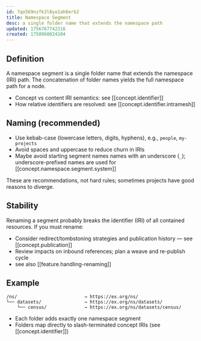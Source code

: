 ```yaml
---
id: 7qo569nzfk3l8yo1ah6erb2
title: Namespace Segment
desc: a single folder name that extends the namespace path
updated: 1756767742316
created: 1750960024104
---
```


## Definition

A namespace segment is a single folder name that extends the namespace (IRI) path. The concatenation of folder names yields the full namespace path for a node.

- Concept vs content IRI semantics: see [[concept.identifier]]
- How relative identifiers are resolved: see [[concept.identifier.intramesh]]

## Naming (recommended)

- Use kebab-case (lowercase letters, digits, hyphens), e.g., `people`, `my-projects`
- Avoid spaces and uppercase to reduce churn in IRIs
- Maybe avoid starting segment names names with an underscore (`_`); underscore-prefixed names are used for [[concept.namespace.segment.system]]

These are recommendations, not hard rules; sometimes projects have good reasons to diverge.

## Stability

Renaming a segment probably breaks the identifier (IRI) of all contained resources. If you must rename:

- Consider redirect/tombstoning strategies and publication history — see [[concept.publication]]
- Review impacts on inbound references; plan a weave and re-publish cycle
- see also [[feature.handling-renaming]]

## Example

```file
/ns/                         → https://ex.org/ns/
└── datasets/                → https://ex.org/ns/datasets/
    └── census/              → https://ex.org/ns/datasets/census/
```

- Each folder adds exactly one namespace segment
- Folders map directly to slash-terminated concept IRIs (see [[concept.identifier]])
